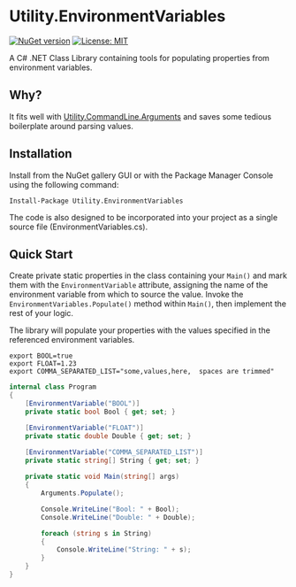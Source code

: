 # Utility.EnvironmentVariables

[![NuGet version](https://img.shields.io/nuget/v/Utility.EnvironmentVariables.svg)](https://www.nuget.org/packages/Utility.EnvironmentVariables/)
[![License: MIT](https://img.shields.io/badge/License-MIT-blue.svg)](https://github.com/jpdillingham/Utility.EnvironmentVariables/blob/master/LICENSE)

A C# .NET Class Library containing tools for populating properties from environment variables.

## Why?

It fits well with [Utility.CommandLine.Arguments](https://github.com/jpdillingham/Utility.CommandLine.Arguments) and saves some tedious boilerplate around parsing values.


## Installation

Install from the NuGet gallery GUI or with the Package Manager Console using the following command:

```Install-Package Utility.EnvironmentVariables```

The code is also designed to be incorporated into your project as a single source file (EnvironmentVariables.cs).

## Quick Start

Create private static properties in the class containing your ```Main()``` and mark them with the ```EnvironmentVariable``` attribute, assigning the name of the environment variable from which to source the value.  Invoke
the ```EnvironmentVariables.Populate()``` method within ```Main()```, then implement the rest of your logic.  

The library will populate your properties with the values specified in the referenced environment variables.

```
export BOOL=true
export FLOAT=1.23
export COMMA_SEPARATED_LIST="some,values,here,  spaces are trimmed"
```

```c#
internal class Program
{
    [EnvironmentVariable("BOOL")]
    private static bool Bool { get; set; }

    [EnvironmentVariable("FLOAT")]
    private static double Double { get; set; }

    [EnvironmentVariable("COMMA_SEPARATED_LIST")]
    private static string[] String { get; set; }
        
    private static void Main(string[] args)
    {
        Arguments.Populate();

        Console.WriteLine("Bool: " + Bool);
        Console.WriteLine("Double: " + Double);

        foreach (string s in String)
        {
            Console.WriteLine("String: " + s);
        }
    }
}
```